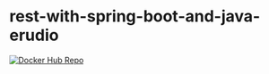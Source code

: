 # rest-with-spring-boot-and-java-erudio
[![Docker Hub Repo](https://img.shields.io/docker/pulls/menezo/rest-with-spring-boot-erudio.svg)](https://hub.docker.com/repository/docker/menezo/rest-with-spring-boot-erudio)